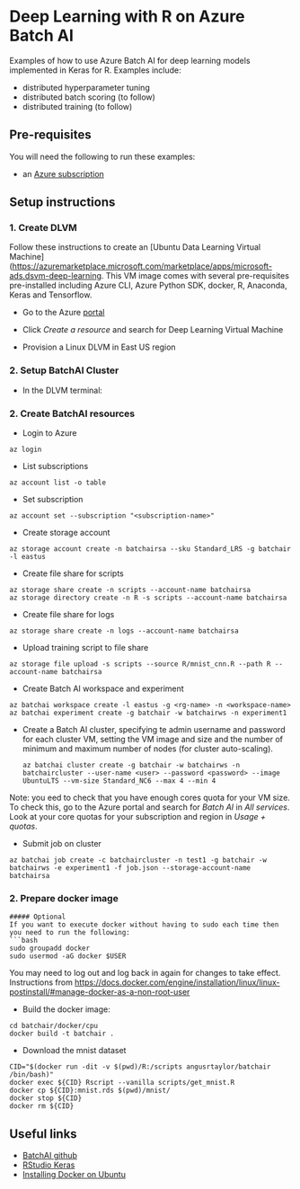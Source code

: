 # Deep Learning with R on Azure Batch AI

Examples of how to use Azure Batch AI for deep learning models implemented in Keras for R. Examples include:

- distributed hyperparameter tuning
- distributed batch scoring (to follow)
- distributed training (to follow)

## Pre-requisites

You will need the following to run these examples:
- an [Azure subscription](https://azure.microsoft.com/en-gb/free/search/?OCID=AID631183_SEM_6SWb2WFu&dclid=CJuhw5yo4tsCFZFh0wodQ3oLEg)

## Setup instructions

### 1. Create DLVM

Follow these instructions to create an [Ubuntu Data Learning Virtual Machine](https://azuremarketplace.microsoft.com/marketplace/apps/microsoft-ads.dsvm-deep-learning. This VM image comes with several pre-requisites pre-installed including Azure CLI, Azure Python SDK, docker, R, Anaconda, Keras and Tensorflow.

- Go to the Azure [portal](https://ms.portal.azure.com/)

- Click *Create a resource* and search for Deep Learning Virtual Machine

- Provision a Linux DLVM in East US region

### 2. Setup BatchAI Cluster

- In the DLVM terminal:
 

### 2. Create BatchAI resources
- Login to Azure
```
az login
```
- List subscriptions
```
az account list -o table
```
- Set subscription
```
az account set --subscription "<subscription-name>"
```
- Create storage account
```
az storage account create -n batchairsa --sku Standard_LRS -g batchair -l eastus
```
- Create file share for scripts
```
az storage share create -n scripts --account-name batchairsa
az storage directory create -n R -s scripts --account-name batchairsa
```
- Create file share for logs
```
az storage share create -n logs --account-name batchairsa
```
- Upload training script to file share
```
az storage file upload -s scripts --source R/mnist_cnn.R --path R --account-name batchairsa
```
- Create Batch AI workspace and experiment
```
az batchai workspace create -l eastus -g <rg-name> -n <workspace-name>
az batchai experiment create -g batchair -w batchairws -n experiment1
```
- Create a Batch AI cluster, specifying te admin username and password for each cluster VM, setting the VM image and size and the number of minimum and maximum number of nodes (for cluster auto-scaling).
    ```
    az batchai cluster create -g batchair -w batchairws -n batchaircluster --user-name <user> --password <password> --image UbuntuLTS --vm-size Standard_NC6 --max 4 --min 4
    ```
Note: you eed to check that you have enough cores quota for your VM size. To check this, go to the Azure portal and search for *Batch AI* in *All services*. Look at your core quotas for your subscription and region in *Usage + quotas*.
- Submit job on cluster
```
az batchai job create -c batchaircluster -n test1 -g batchair -w batchairws -e experiment1 -f job.json --storage-account-name batchairsa
```

### 2. Prepare docker image
```
##### Optional
If you want to execute docker without having to sudo each time then you need to run the following:
```bash
sudo groupadd docker
sudo usermod -aG docker $USER
```
You may need to log out and log back in again for changes to take effect. Instructions from https://docs.docker.com/engine/installation/linux/linux-postinstall/#manage-docker-as-a-non-root-user

- Build the docker image:
```
cd batchair/docker/cpu
docker build -t batchair .
```
- Download the mnist dataset
```
CID="$(docker run -dit -v $(pwd)/R:/scripts angusrtaylor/batchair /bin/bash)"
docker exec ${CID} Rscript --vanilla scripts/get_mnist.R
docker cp ${CID}:mnist.rds $(pwd)/mnist/
docker stop ${CID}
docker rm ${CID}
```


## Useful links

- [BatchAI github](https://github.com/Azure/BatchAI)
- [RStudio Keras](https://keras.rstudio.com/index.html)
- [Installing Docker on Ubuntu](https://docs.docker.com/install/linux/docker-ce/ubuntu/#supported-storage-drivers)